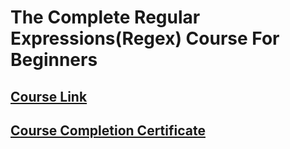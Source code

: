# The Complete Regular Expressions(Regex) Course For Beginners

## [Course Link](https://www.udemy.com/course/regular-expressions-mastery/)

## [Course Completion Certificate](https://www.udemy.com/certificate/UC-5e1ac669-92ee-46ef-ba28-ffec74964ba8/)
